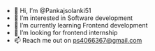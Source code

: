 - 👋 Hi, I’m @Pankajsolanki51
- 👀 I’m interested in Software development
- 🌱 I’m currently learning Frontend development
- 💞️ I’m looking for frontend internship
- 📫 Reach me out on ps4066367@gmail.com

<!---
Pankajsolanki51/Pankajsolanki51 is a ✨ special ✨ repository because its `README.md` (this file) appears on your GitHub profile.
You can click the Preview link to take a look at your changes.
--->
